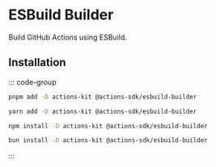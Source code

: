 # ESBuild Builder

Build GitHub Actions using ESBuild.

## Installation

::: code-group
  ```bash [pnpm]
  pnpm add -D actions-kit @actions-sdk/esbuild-builder
  ```

  ```bash [yarn]
  yarn add -D actions-kit @actions-sdk/esbuild-builder
  ```

  ```bash [npm]
  npm install -D actions-kit @actions-sdk/esbuild-builder
  ```

  ```bash [bun]
  bun install -D actions-kit @actions-sdk/esbuild-builder
  ```
:::
